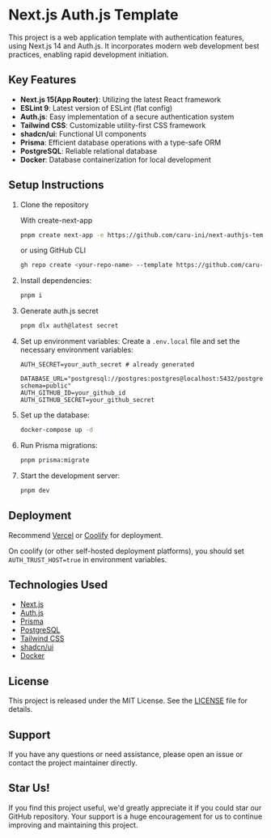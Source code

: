 # Next.js Auth.js Template

This project is a web application template with authentication features, using Next.js 14 and Auth.js. It incorporates modern web development best practices, enabling rapid development initiation.

## Key Features

- **Next.js 15(App Router)**: Utilizing the latest React framework
- **ESLint 9**: Latest version of ESLint (flat config)
- **Auth.js**: Easy implementation of a secure authentication system
- **Tailwind CSS**: Customizable utility-first CSS framework
- **shadcn/ui**: Functional UI components
- **Prisma**: Efficient database operations with a type-safe ORM
- **PostgreSQL**: Reliable relational database
- **Docker**: Database containerization for local development

## Setup Instructions

1. Clone the repository

   With create-next-app

   ```bash
   pnpm create next-app -e https://github.com/caru-ini/next-authjs-template
   ```

   or using GitHub CLI

   ```bash
   gh repo create <your-repo-name> --template https://github.com/caru-ini/next-authjs-template --clone
   ```

2. Install dependencies:

   ```bash
   pnpm i
   ```

3. Generate auth.js secret

   ```bash
   pnpm dlx auth@latest secret
   ```

4. Set up environment variables:
   Create a `.env.local` file and set the necessary environment variables:

   ```env
   AUTH_SECRET=your_auth_secret # already generated

   DATABASE_URL="postgresql://postgres:postgres@localhost:5432/postgres?schema=public"
   AUTH_GITHUB_ID=your_github_id
   AUTH_GITHUB_SECRET=your_github_secret
   ```

5. Set up the database:

   ```bash
   docker-compose up -d
   ```

6. Run Prisma migrations:

   ```bash
   pnpm prisma:migrate
   ```

7. Start the development server:

   ```bash
   pnpm dev
   ```

## Deployment

Recommend [Vercel](https://vercel.com/) or [Coolify](https://coolify.io/) for deployment.

On coolify (or other self-hosted deployment platforms), you should set `AUTH_TRUST_HOST=true` in environment variables.

## Technologies Used

- [Next.js](https://nextjs.org/)
- [Auth.js](https://authjs.dev/)
- [Prisma](https://www.prisma.io/)
- [PostgreSQL](https://www.postgresql.org/)
- [Tailwind CSS](https://tailwindcss.com/)
- [shadcn/ui](https://ui.shadcn.com/)
- [Docker](https://www.docker.com/)

## License

This project is released under the MIT License. See the [LICENSE](LICENSE) file for details.

## Support

If you have any questions or need assistance, please open an issue or contact the project maintainer directly.

## Star Us!

If you find this project useful, we'd greatly appreciate it if you could star our GitHub repository. Your support is a huge encouragement for us to continue improving and maintaining this project.
